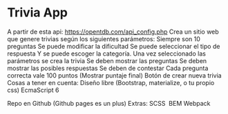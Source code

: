 # Trivia App

A partir de esta api: https://opentdb.com/api_config.php
Crea un sitio web que genere trivias según los siguientes parámetros:
Siempre son 10 preguntas
Se puede modificar la dificultad
Se puede seleccionar el tipo de respuesta
Y se puede escoger la categoría.
Una vez seleccionado las parámetros se crea la trivia
Se deben mostrar las preguntas
Se deben mostrar las posibles respuestas
Se deben de contestar
Cada pregunta correcta vale 100 puntos (Mostrar puntaje final)
Botón de crear nueva trivia
Cosas a tener en cuenta:
Diseño libre (Bootstrap, materialize, o tu propio css)
EcmaScript 6

Repo en Github (Github pages es un plus)
Extras: 
SCSS&nbsp;
BEM
Webpack
